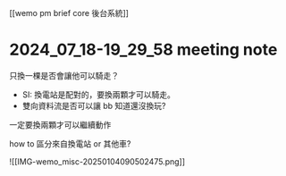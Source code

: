 


[[wemo pm brief core 後台系統]]




# 2024_07_18-19_29_58 meeting note

只換一棵是否會讓他可以騎走？
- SI: 換電站是配對的，要換兩顆才可以騎走。
- 雙向資料流是否可以讓 bb 知道還沒換玩?

一定要換兩顆才可以繼續動作

how to 區分來自換電站 or 其他車?


![[IMG-wemo_misc-20250104090502475.png]]